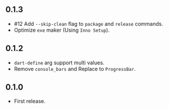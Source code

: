 ## 0.1.3

- #12 Add `--skip-clean` flag to `package` and `release` commands.
- Optimize `exe` maker (Using `Inno Setup`).

## 0.1.2

- `dart-define` arg support multi values.
- Remove `console_bars` and Replace to `ProgressBar`.

## 0.1.0

- First release.
